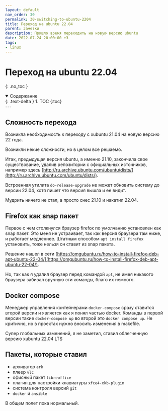```yaml
---
layout: default
nav_order: 30
permalink: 30-switching-to-ubuntu-2204
title: Переход на ubuntu 22.04
parent: Заметки
description: Пришло время переходить на новую версию ubuntu
date: 2022-07-24 20:00:00 +3
tags:
- linux
---
```


# Переход на ubuntu 22.04
{: .no_toc }

<details open markdown="block">
  <summary>
    Содержание
  </summary>
  {: .text-delta }
1. TOC
{:toc}
</details>
---

## Сложность перехода

Возникла необходимость к переходу с xubuntu 21.04 на новую версию 22 года. 

Возникли некие сложности, но в целом все решаемо.

Итак, предыдущая версия ubuntu, а именно 21.10, закончила свое существование, удалив репозитории с официальных
источников, например здесь [http://ru.archive.ubuntu.com/ubuntu/dists/](http://ru.archive.ubuntu.com/ubuntu/dists/).

Встроенная утилита `do-release-upgrade` не может обновить систему до версии 22.04, хотя пишет что версия вышла и ее видит.

Мудрить ничего не стал, а просто снес 21.10 и накатил 22.04.

## Firefox как snap пакет

Первое с чем столкнулся браузер firefox по умолчанию установлен как snap пакет. Это меня не устраивает, так как версия
браузера там ниже, и работает медленнее. Штатным способом `apt install firefox` установить, тоже нельзя он ставит из snap
пакета. 

Решение нашел в сети [https://omgubuntu.ru/how-to-install-firefox-deb-apt-ubuntu-22-04/](https://omgubuntu.ru/how-to-install-firefox-deb-apt-ubuntu-22-04/).

Но, так как я удалил браузер перед командой `apt`, не имея никакого браузера забивал вручную эти команды, благо их немного.

## Docker compose

Менеджер управления контейнерами `docker-compose` сразу ставится второй версии и является как я понял частью docker.
Команды в первой версии такие `docker-compose up` во второй это `docker compose up`. Не критично, но в проектах нужно вносить
изменения в makefile.

Супер глобальных изменений, я не заметил, ставил облегченную версию xubuntu 22.04 LTS

## Пакеты, которые ставил

- архиватор `ark`
- плеер `vlc`
- офисный пакет `libreoffice`
- плагин для настройки клавиатуры `xfce4-xkb-plugin`
- система контроля версий `git`
- `docker` и `ansible`

В общем полет пока нормальный.
